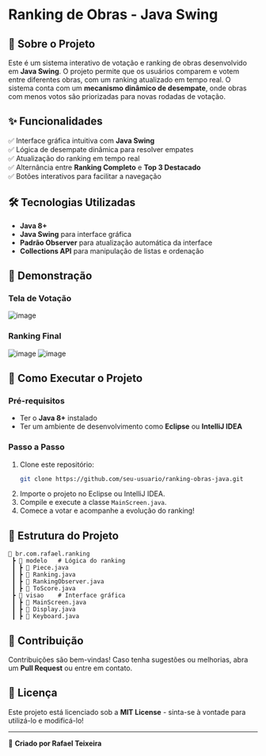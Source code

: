 # Ranking de Obras - Java Swing

## 🎵 Sobre o Projeto

Este é um sistema interativo de votação e ranking de obras desenvolvido em **Java Swing**. O projeto permite que os usuários comparem e votem entre diferentes obras, com um ranking atualizado em tempo real. O sistema conta com um **mecanismo dinâmico de desempate**, onde obras com menos votos são priorizadas para novas rodadas de votação.

## ✨ Funcionalidades

✅ Interface gráfica intuitiva com **Java Swing**\
✅ Lógica de desempate dinâmica para resolver empates\
✅ Atualização do ranking em tempo real\
✅ Alternância entre **Ranking Completo** e **Top 3 Destacado**\
✅ Botões interativos para facilitar a navegação

## 🛠️ Tecnologias Utilizadas

- **Java 8+**
- **Java Swing** para interface gráfica
- **Padrão Observer** para atualização automática da interface
- **Collections API** para manipulação de listas e ordenação

## 📸 Demonstração

### **Tela de Votação**

![image](https://github.com/user-attachments/assets/c0b62174-29e4-4449-8b92-19f98adfdf73)


### **Ranking Final**

![image](https://github.com/user-attachments/assets/c7cc5d38-3abf-4e43-83ca-a18ca46e9815)
![image](https://github.com/user-attachments/assets/564e674a-ed7a-4174-b956-e5a41293f330)


## 🚀 Como Executar o Projeto

### **Pré-requisitos**

- Ter o **Java 8+** instalado
- Ter um ambiente de desenvolvimento como **Eclipse** ou **IntelliJ IDEA**

### **Passo a Passo**

1. Clone este repositório:
   ```sh
   git clone https://github.com/seu-usuario/ranking-obras-java.git
   ```
2. Importe o projeto no Eclipse ou IntelliJ IDEA.
3. Compile e execute a classe `MainScreen.java`.
4. Comece a votar e acompanhe a evolução do ranking!

## 📌 Estrutura do Projeto

```
📂 br.com.rafael.ranking
 ┣ 📂 modelo   # Lógica do ranking
 ┃ ┣ 📜 Piece.java
 ┃ ┣ 📜 Ranking.java
 ┃ ┣ 📜 RankingObserver.java
 ┃ ┣ 📜 ToScore.java
 ┣ 📂 visao    # Interface gráfica
 ┃ ┣ 📜 MainScreen.java
 ┃ ┣ 📜 Display.java
 ┃ ┣ 📜 Keyboard.java
```

## 🤝 Contribuição

Contribuições são bem-vindas! Caso tenha sugestões ou melhorias, abra um **Pull Request** ou entre em contato.

## 📄 Licença

Este projeto está licenciado sob a **MIT License** - sinta-se à vontade para utilizá-lo e modificá-lo!

---

📌 **Criado por Rafael Teixeira**

